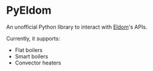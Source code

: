 # PyEldom

An unofficial Python library to interact with [Eldom](https://eldominvest.com/en/index.html)'s APIs.

Currently, it supports:

* Flat boilers
* Smart boilers
* Convector heaters
